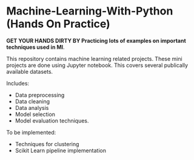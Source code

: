 # Machine-Learning-With-Python (Hands On Practice)

**GET YOUR HANDS DIRTY BY Practicing lots of examples on important techniques used in Ml**.

This repository contains machine learning related projects. These mini projects are done using Jupyter notebook. This covers several publically available datasets. 

Includes:

* Data preprocessing
* Data cleaning
* Data analysis
* Model selection
* Model evaluation techniques.

To be implemented:
* Techniques for clustering
* Scikit Learn pipeline implementation
